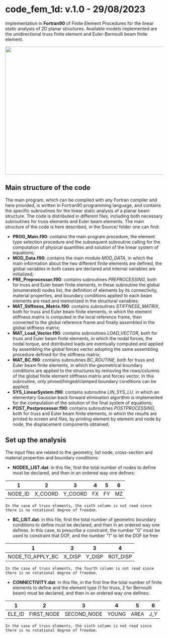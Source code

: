 # code_fem_1d: v.1.0 - 29/08/2023
Implementation in **Fortran90** of Finite Element Procedures for the linear static analysis of 2D planar structures. Available models implemented are the unidirectional truss finite element and Euler-Bernoulli beam finite element.
<p align="center">
  <img width="695" height="406" src="https://github.com/PieroChiaia/code_fem_1D/blob/main/Examples/Logo.png">
</p>

## Main structure of the code
The main program, which can be compiled with any Fortran compiler and here provided, is written in Fortran90 programming language, and contains the specific subroutines for the linear static analysis of a planar beam structure. The code is distributed in different files, including both necessary subroutines for truss elements and Euler beam elements. The main structure of the code is here described, in the Source/ folder one can find:
- **PROG_Main.f90**: contains the main program procedure, the element type selection procedure and the subsequent subroutine calling for the computation of physical quantities and solution of the linear system of equations;
- **MOD_Data.f90**: contains the main module _MOD_DATA_, in which the main information about the two different finite elements are defined, the global variables in both cases are declared and internal variables are initialized;
- **PRE_Preprocessor.f90**: contains subroutines _PREPROCESSING_, both for truss and Euler beam finite elements, in these subroutine the global (enumerated) nodes list, the definition of elements by its connectivity, material properties, and boundary conditions applied to each beam elements are read and memorized in the structural variables;
- **MAT_Stiffness_Matrix.f90**: contains subroutines _STIFFNESS_MATRIX_, both for truss and Euler beam finite elements, in which the element stiffness matrix is computed in the local reference frame, then converted to the global reference frame and finally assembled in the global stiffness matrix;
- **MAT_Load_Vector.f90**: contains subroutines _LOAD_VECTOR_, both for truss and Euler beam finite elements, in which the nodal forces, the nodal torque, and distributed loads are eventually computed and applied by assembling the global forces vector adopting the same assembling procedure defined for the stiffness matrix;
- **MAT_BC.f90**: contains subroutines _BC_ROUTINE_, both for truss and Euler beam finite elements, in which the geometrical boundary conditions are applied to the structures by removing the rows/columns of the global finite element stiffness matrix and forces vector. In this subroutine, only pinned/hinged/clamped boundary conditions can be applied;
- **SYS_LinearSystem.f90**: contains subroutine _LIN_SYS_LU_, in which an elementary Gaussian back forward elimination algorithm is implemented for the computation of the solution of the final system of equations;
- **POST_Postprocessor.f90**: contains subroutines _POSTPROCESSING_, both for truss and Euler beam finite elements, in which the results are printed to screen and files, by printing element by element and node by node, the displacement components obtained;

## Set up the analysis
The input files are related to the geometry, list node, cross-section and material properties and boundary conditions:
- **NODES_LIST.dat**: in this file, first the total number of nodes to define must be declared, and then in an ordered way one defines:
  
|  1       |     2   |    3    |   4  |   5  |  6   |
| -------- | ------- | ------- | ---- | ---- | ---- |
| NODE_ID  | X_COORD | Y_COORD |  FX  |  FY  |  MZ  |

    In the case of truss elements, the sixth column is not read since there is no rotational degree of freedom.


- **BC_LIST.dat**: in this file, first the total number of geometric boundary conditions to define must be declared, and then in an ordered way one defines. In this case, to prescribe a constraint, the number "0" must be used to constraint that DOF, and the number "1" to let the DOF be free

|  1                |    2   |    3   |       4    |
| ----------------- | ------ | ------ | ---------- |
| NODE_TO_APPLY_BC  | X_DISP | Y_DISP |  ROT_DISP  |

    In the case of truss elements, the fourth column is not read since there is no rotational degree of freedom.


    
- **CONNECTIVITY.dat**: in this file, in the first line the total number of finite elements to define and the element type (1 for truss, 2 for Bernoulli beam) must be declared, and then in an ordered way one defines:

|  1      |       2      |        3      |    4    |   5    |   6  |
| ------- | ------------ | ------------- | ------- | ------ | ---- |
| ELE_ID  |  FIRST_NODE  |  SECOND_NODE  |  YOUNG  |  AREA  |  J_Y |

    In the case of truss elements, the sixth column is not read since there is no rotational degree of freedom.


